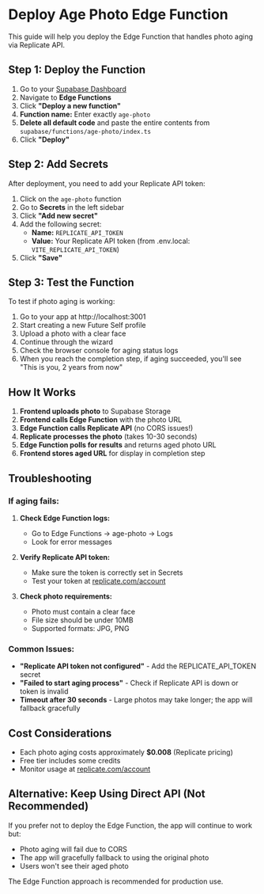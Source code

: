 # Deploy Age Photo Edge Function

This guide will help you deploy the Edge Function that handles photo aging via Replicate API.

## Step 1: Deploy the Function

1. Go to your [Supabase Dashboard](https://supabase.com/dashboard/project/epmopmfwauwcctnlrrbo)
2. Navigate to **Edge Functions**
3. Click **"Deploy a new function"**
4. **Function name:** Enter exactly `age-photo`
5. **Delete all default code** and paste the entire contents from `supabase/functions/age-photo/index.ts`
6. Click **"Deploy"**

## Step 2: Add Secrets

After deployment, you need to add your Replicate API token:

1. Click on the `age-photo` function
2. Go to **Secrets** in the left sidebar
3. Click **"Add new secret"**
4. Add the following secret:
   - **Name:** `REPLICATE_API_TOKEN`
   - **Value:** Your Replicate API token (from .env.local: `VITE_REPLICATE_API_TOKEN`)
5. Click **"Save"**

## Step 3: Test the Function

To test if photo aging is working:

1. Go to your app at http://localhost:3001
2. Start creating a new Future Self profile
3. Upload a photo with a clear face
4. Continue through the wizard
5. Check the browser console for aging status logs
6. When you reach the completion step, if aging succeeded, you'll see "This is you, 2 years from now"

## How It Works

1. **Frontend uploads photo** to Supabase Storage
2. **Frontend calls Edge Function** with the photo URL
3. **Edge Function calls Replicate API** (no CORS issues!)
4. **Replicate processes the photo** (takes 10-30 seconds)
5. **Edge Function polls for results** and returns aged photo URL
6. **Frontend stores aged URL** for display in completion step

## Troubleshooting

### If aging fails:

1. **Check Edge Function logs:**
   - Go to Edge Functions → age-photo → Logs
   - Look for error messages

2. **Verify Replicate API token:**
   - Make sure the token is correctly set in Secrets
   - Test your token at [replicate.com/account](https://replicate.com/account/api-tokens)

3. **Check photo requirements:**
   - Photo must contain a clear face
   - File size should be under 10MB
   - Supported formats: JPG, PNG

### Common Issues:

- **"Replicate API token not configured"** - Add the REPLICATE_API_TOKEN secret
- **"Failed to start aging process"** - Check if Replicate API is down or token is invalid
- **Timeout after 30 seconds** - Large photos may take longer; the app will fallback gracefully

## Cost Considerations

- Each photo aging costs approximately **$0.008** (Replicate pricing)
- Free tier includes some credits
- Monitor usage at [replicate.com/account](https://replicate.com/account)

## Alternative: Keep Using Direct API (Not Recommended)

If you prefer not to deploy the Edge Function, the app will continue to work but:
- Photo aging will fail due to CORS
- The app will gracefully fallback to using the original photo
- Users won't see their aged photo

The Edge Function approach is recommended for production use.